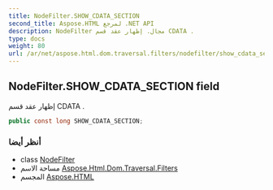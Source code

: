 ```yaml
---
title: NodeFilter.SHOW_CDATA_SECTION
second_title: Aspose.HTML لمرجع .NET API
description: NodeFilter مجال. إظهار عقد قسم CDATA .
type: docs
weight: 80
url: /ar/net/aspose.html.dom.traversal.filters/nodefilter/show_cdata_section/
---
```

## NodeFilter.SHOW_CDATA_SECTION field

إظهار عقد قسم CDATA .

```csharp
public const long SHOW_CDATA_SECTION;
```

### أنظر أيضا

* class [NodeFilter](../)
* مساحة الاسم [Aspose.Html.Dom.Traversal.Filters](../../nodefilter/)
* المجسم [Aspose.HTML](../../../)


